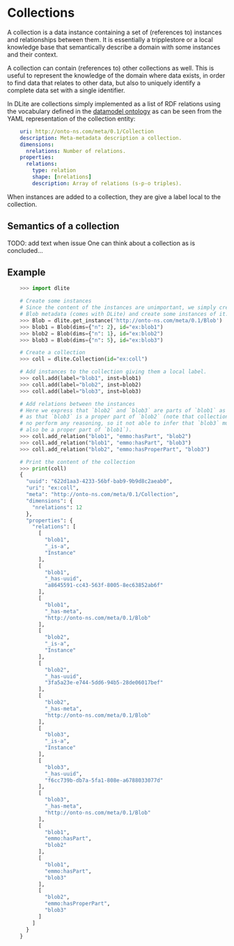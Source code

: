 Collections
===========
A collection is a data instance containing a set of (references to)
instances and relationships between them.
It is essentially a tripplestore or a local knowledge base that
semantically describe a domain with some instances and their context.

A collection can contain (references to) other collections as well.
This is useful to represent the knowledge of the domain where
data exists, in order to find data that relates to other data, but
also to uniquely identify a complete data set with a single
identifier.

In DLite are collections simply implemented as a list of RDF relations
using the vocabulary defined in the [datamodel ontology] as can be seen
from the  YAML representation of the collection entity:
```yaml
    uri: http://onto-ns.com/meta/0.1/Collection
    description: Meta-metadata description a collection.
    dimensions:
      nrelations: Number of relations.
    properties:
      relations:
        type: relation
        shape: [nrelations]
        description: Array of relations (s-p-o triples).
```

When instances are added to a collection, they are give a label local
to the collection.


Semantics of a collection
-------------------------
TODO: add text when issue One can think about a collection as is concluded...


Example
-------

```python
    >>> import dlite

    # Create some instances
    # Since the content of the instances are unimportant, we simply create a
    # Blob metadata (comes with DLite) and create some instances of it.
    >>> Blob = dlite.get_instance('http://onto-ns.com/meta/0.1/Blob')
    >>> blob1 = Blob(dims={"n": 2}, id="ex:blob1")
    >>> blob2 = Blob(dims={"n": 1}, id="ex:blob2")
    >>> blob3 = Blob(dims={"n": 5}, id="ex:blob3")

    # Create a collection
    >>> coll = dlite.Collection(id="ex:coll")

    # Add instances to the collection giving them a local label.
    >>> coll.add(label="blob1", inst=blob1)
    >>> coll.add(label="blob2", inst=blob2)
    >>> coll.add(label="blob3", inst=blob3)

    # Add relations between the instances
    # Here we express that `blob2` and `blob3` are parts of `blob1` as well
    # as that `blob3` is a proper part of `blob2` (note that collections does
    # no perform any reasoning, so it not able to infer that `blob3` must
    # also be a proper part of `blob1`).
    >>> coll.add_relation("blob1", "emmo:hasPart", "blob2")
    >>> coll.add_relation("blob1", "emmo:hasPart", "blob3")
    >>> coll.add_relation("blob2", "emmo:hasProperPart", "blob3")

    # Print the content of the collection
    >>> print(coll)
    {
      "uuid": "622d1aa3-4233-56bf-bab9-9b9d8c2aeab0",
      "uri": "ex:coll",
      "meta": "http://onto-ns.com/meta/0.1/Collection",
      "dimensions": {
        "nrelations": 12
      },
      "properties": {
        "relations": [
          [
            "blob1",
            "_is-a",
            "Instance"
          ],
          [
            "blob1",
            "_has-uuid",
            "a8645591-cc43-563f-8005-8ec63852ab6f"
          ],
          [
            "blob1",
            "_has-meta",
            "http://onto-ns.com/meta/0.1/Blob"
          ],
          [
            "blob2",
            "_is-a",
            "Instance"
          ],
          [
            "blob2",
            "_has-uuid",
            "3fa5a23e-e744-5dd6-94b5-28de06017bef"
          ],
          [
            "blob2",
            "_has-meta",
            "http://onto-ns.com/meta/0.1/Blob"
          ],
          [
            "blob3",
            "_is-a",
            "Instance"
          ],
          [
            "blob3",
            "_has-uuid",
            "f6cc739b-db7a-5fa1-808e-a6788033077d"
          ],
          [
            "blob3",
            "_has-meta",
            "http://onto-ns.com/meta/0.1/Blob"
          ],
          [
            "blob1",
            "emmo:hasPart",
            "blob2"
          ],
          [
            "blob1",
            "emmo:hasPart",
            "blob3"
          ],
          [
            "blob2",
            "emmo:hasProperPart",
            "blob3"
          ]
        ]
      }
    }

```

[datamodel ontology]: https://github.com/emmo-repo/datamodel/
